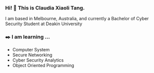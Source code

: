 ### Hi! 👋 This is Claudia Xiaoli Tang. 

I am based in Melbourne, Australia, and currently a Bachelor of Cyber Security Student at Deakin University

### :black_nib: I am learning ...

- Computer System
- Secure Networking
- Cyber Security Analytics
- Object Oriented Programming

<!--
**claudiatang/claudiatang** is a ✨ _special_ ✨ repository because its `README.md` (this file) appears on your GitHub profile.

Here are some ideas to get you started:

- 👯 I’m looking to collaborate on ...
- 🤔 I’m looking for help with ...
- 💬 Ask me about ...
- 📫 How to reach me: ...
- 😄 Pronouns: ...
- ⚡ Fun fact: ...

### :computer: I am working on ...
  -->
